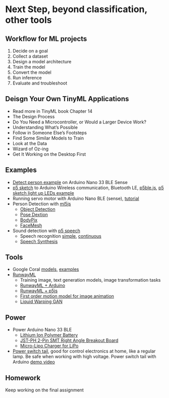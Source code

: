 # Next Step, beyond classification, other tools

## Workflow for ML projects
1. Decide on a goal
2. Collect a dataset
3. Design a model architecture
4. Train the model
5. Convert the model
6. Run inference
7. Evaluate and troubleshoot

## Deisgn Your Own TinyML Applications
- Read more in TinyML book Chapter 14
- The Design Process
- Do You Need a Microcontroller, or Would a Larger Device Work?
- Understanding What’s Possible
- Follow in Someone Else’s Footsteps
- Find Some Similar Models to Train
- Look at the Data
- Wizard of Oz-ing
- Get It Working on the Desktop First

## Examples
- [Detect person example](https://github.com/yining1023/Machine-Learning-for-Physical-Computing/tree/master/Examples/PersonDetect) on Arduino Nano 33 BLE Sense
- [p5 sketch](https://github.com/yining1023/Machine-Learning-for-Physical-Computing/tree/master/Examples/p5ble) to Arduino Wireless communication, Bluetooth LE, [p5ble.js](https://itpnyu.github.io/p5ble-website), [p5 sketch light up LEDs example](https://itpnyu.github.io/p5ble-website/docs/write-one-char-callback)
- Running servo motor with Arduino Nano BLE (sense), [tutorial](https://github.com/yining1023/Machine-Learning-for-Physical-Computing/tree/master/Examples/ServoMotor)
- Person Detection with [ml5js](https://learn.ml5js.org/#/reference)
  - [Object Detection](https://editor.p5js.org/ml5/sketches/ObjectDetector_COCOSSD_Video)
  - [Pose Dextion](https://editor.p5js.org/ml5/sketches/PoseNet_webcam)
  - [BodyPix](https://editor.p5js.org/ml5/sketches/BodyPix_Webcam_Parts)
  - [FaceMesh](https://editor.p5js.org/ml5/sketches/Facemesh_Webcam)
- Sound detection with [p5 speech](https://idmnyu.github.io/p5.js-speech/)
  - Speech recognition [simple](https://idmnyu.github.io/p5.js-speech/examples/05continuousrecognition.html), [continuous](https://idmnyu.github.io/p5.js-speech/examples/04simplerecognition.html)
  - [Speech Synthesis](https://idmnyu.github.io/p5.js-speech/examples/01simple.html)


## Tools
- Google Coral [models](https://coral.ai/models/), [examples](https://coral.ai/examples/#code-examples/)
- [RunwayML](http://runwayml.com/)
  - Training image, text generation models, image transformation tasks
  - [RunwayML + Arduino](https://github.com/runwayml/arduino)
  - [RunwayML + p5js](https://github.com/runwayml/p5js)
  - [First order motion model for image animation](https://github.com/AliaksandrSiarohin/first-order-model)
  - [Liquid Warping GAN](https://github.com/svip-lab/impersonator)

## Power
- Power Arduino Nano 33 BLE
  - [Lithium Ion Polymer Battery](https://www.adafruit.com/product/1578)
  - [JST-PH 2-Pin SMT Right Angle Breakout Board](https://www.adafruit.com/product/1862)
  - [Micro-Lipo Charger for LiPo](https://www.adafruit.com/product/1904)
- [Power switch tail](https://www.adafruit.com/product/268), good for control electronics at home, like a regular lamp. Be safe when working with high voltage. Power switch tail with Arduino [demo video](https://youtu.be/kXjBvL2ECX8)

## Homework
Keep working on the final assignment
